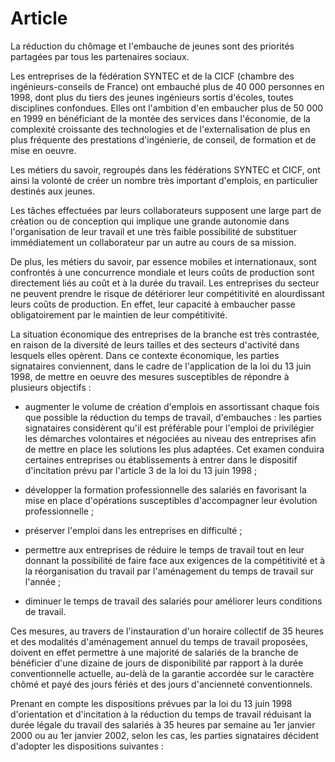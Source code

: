 # Article

 La réduction du chômage et l'embauche de jeunes sont des priorités partagées par tous les partenaires sociaux.

 Les entreprises de la fédération SYNTEC et de la CICF (chambre des ingénieurs-conseils de France) ont embauché plus de 40 000 personnes en 1998, dont plus du tiers des jeunes ingénieurs sortis d'écoles, toutes disciplines confondues. Elles ont l'ambition d'en embaucher plus de 50 000 en 1999 en bénéficiant de la montée des services dans l'économie, de la complexité croissante des technologies et de l'externalisation de plus en plus fréquente des prestations d'ingénierie, de conseil, de formation et de mise en oeuvre.

 Les métiers du savoir, regroupés dans les fédérations SYNTEC et CICF, ont ainsi la volonté de créer un nombre très important d'emplois, en particulier destinés aux jeunes.

 Les tâches effectuées par leurs collaborateurs supposent une large part de création ou de conception qui implique une grande autonomie dans l'organisation de leur travail et une très faible possibilité de substituer immédiatement un collaborateur par un autre au cours de sa mission.

 De plus, les métiers du savoir, par essence mobiles et internationaux, sont confrontés à une concurrence mondiale et leurs coûts de production sont directement liés au coût et à la durée du travail. Les entreprises du secteur ne peuvent prendre le risque de détériorer leur compétitivité en alourdissant leurs coûts de production. En effet, leur capacité à embaucher passe obligatoirement par le maintien de leur compétitivité.

 La situation économique des entreprises de la branche est très contrastée, en raison de la diversité de leurs tailles et des secteurs d'activité dans lesquels elles opèrent. Dans ce contexte économique, les parties signataires conviennent, dans le cadre de l'application de la loi du 13 juin 1998, de mettre en oeuvre des mesures susceptibles de répondre à plusieurs objectifs :

 - augmenter le volume de création d'emplois en assortissant chaque fois que possible la réduction du temps de travail, d'embauches : les parties signataires considèrent qu'il est préférable pour l'emploi de privilégier les démarches volontaires et négociées au niveau des entreprises afin de mettre en place les solutions les plus adaptées. Cet examen conduira certaines entreprises ou établissements à entrer dans le dispositif d'incitation prévu par l'article 3 de la loi du 13 juin 1998 ;

 - développer la formation professionnelle des salariés en favorisant la mise en place d'opérations susceptibles d'accompagner leur évolution professionnelle ;

 - préserver l'emploi dans les entreprises en difficulté ;

 - permettre aux entreprises de réduire le temps de travail tout en leur donnant la possibilité de faire face aux exigences de la compétitivité et à la réorganisation du travail par l'aménagement du temps de travail sur l'année ;

 - diminuer le temps de travail des salariés pour améliorer leurs conditions de travail.

 Ces mesures, au travers de l'instauration d'un horaire collectif de 35 heures et des modalités d'aménagement annuel du temps de travail proposées, doivent en effet permettre à une majorité de salariés de la branche de bénéficier d'une dizaine de jours de disponibilité par rapport à la durée conventionnelle actuelle, au-delà de la garantie accordée sur le caractère chômé et payé des jours fériés et des jours d'ancienneté conventionnels.

 Prenant en compte les dispositions prévues par la loi du 13 juin 1998 d'orientation et d'incitation à la réduction du temps de travail réduisant la durée légale du travail des salariés à 35 heures par semaine au 1er janvier 2000 ou au 1er janvier 2002, selon les cas, les parties signataires décident d'adopter les dispositions suivantes :

